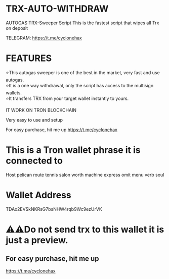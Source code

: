 # TRX-AUTO-WITHDRAW

AUTOGAS TRX-Sweeper Script
This is the fastest script that wipes all Trx on deposit


TELEGRAM: https://t.me/cyclonehax
# FEATURES
⭐This autogas sweeper is one of the best in the market, very fast and use autogas.<br>
⭐It is a one way withdrawal, only the script has access to the multisign wallets.<br>
⭐It transfers TRX from your target wallet instantly to yours.

IT WORK ON TRON BLOCKCHAIN

Very easy to use and setup

For easy purchase, hit me up
https://t.me/cyclonehax

# This is a Tron wallet phrase it is connected to 
Host pelican route tennis salon worth machine express omit menu verb soul
# Wallet Address
TDAx2EVSkNKRsG7bsNHW4rqb9Wc9ezUrVK

# ⚠️⚠️Do not send trx to this wallet it is just a preview. <br>
## For easy purchase, hit me up

https://t.me/cyclonehax
